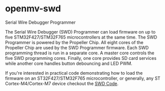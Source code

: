# openmv-swd
Serial Wire Debugger Programmer

The Serial Wire Debugger (SWD) Programmer can load firmware on up to five STM32F427/STM32F765 microcontrollers at the same time. The SWD Programmer is powered by the Propeller Chip. All eight cores of the Propeller Chip are used by the SWD Programmer firmware. Each SWD programming thread is run in a separate core. A master core controls the five SWD programming cores. Finally, one core provides SD card services while another core handles button debouncing and LED PWM.

If you're interested in practical code demonstrating how to load the firmware on an ST32F427/STM32F765 microcontroller, or generally, any ST Cortex-M4/Cortex-M7 device checkout the [SWD Code](http://github.com/openmv/openmv-swd/blob/master/module/V2/src/SWD.spin).
